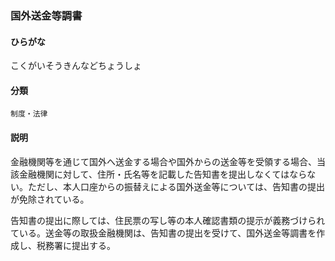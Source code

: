 <div style="display:none;">

## [あ行](securities-terms?id=あ行)
## [か行](securities-terms?id=か行)

</div>

### 国外送金等調書

#### ひらがな

こくがいそうきんなどちょうしょ

#### 分類

`制度・法律`

#### 説明

金融機関等を通じて国外へ送金する場合や国外からの送金等を受領する場合、当該金融機関に対して、住所・氏名等を記載した告知書を提出しなくてはならない。ただし、本人口座からの振替えによる国外送金等については、告知書の提出が免除されている。
 
告知書の提出に際しては、住民票の写し等の本人確認書類の提示が義務づけられている。送金等の取扱金融機関は、告知書の提出を受けて、国外送金等調書を作成し、税務署に提出する。

<div style="display:none;">

## [さ行](securities-terms?id=さ行)
## [た行](securities-terms?id=た行)
## [な行](securities-terms?id=な行)
## [は行](securities-terms?id=は行)
## [ま行](securities-terms?id=ま行)
## [や行](securities-terms?id=や行)
## [ら行](securities-terms?id=ら行)
## [わ行](securities-terms?id=わ行)
## [英数字・記号](securities-terms?id=英数字・記号)

</div>

